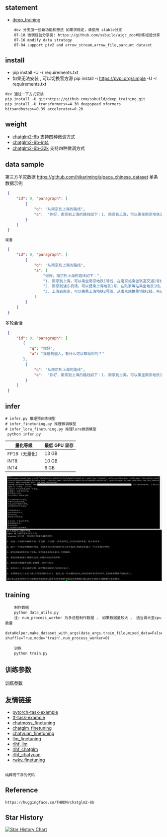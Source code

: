 ##  statement
- [deep_training](https://github.com/ssbuild/deep_training)

```text
    dev 分支加一些新功能和想法 如果求稳定，请使用 stable分支
    07-18 微调经验分享见: https://github.com/ssbuild/aigc_zoo#训练经验分享
    07-16 modify data strategy
    07-04 support ptv2 and arrow_stream,arrow_file,parquet dataset
```
   


## install
  - pip install -U -r requirements.txt
  - 如果无法安装 , 可以切换官方源 pip install -i https://pypi.org/simple -U -r requirements.txt  

```text
dev 通过一下方式安装
pip install -U git+https://github.com/ssbuild/deep_training.git
pip install -U transformers>=4.30 deepspeed xformers bitsandbytes>=0.39 accelerate>=0.20
```


## weight

- [chatglm2-6b](https://huggingface.co/THUDM/chatglm2-6b)   支持四种微调方式
- [chatglm2-6b-int4](https://huggingface.co/THUDM/chatglm2-6b-int4) 
- [chatglm2-6b-32k](https://huggingface.co/THUDM/chatglm2-6b-32k)   支持四种微调方式


## data sample
   第三方羊驼数据 https://github.com/hikariming/alpaca_chinese_dataset
    单条数据示例
```json
 {
     "id": 0, "paragraph": [
         {
             "q": "从南京到上海的路线",
             "a":  "你好，南京到上海的路线如下：1. 南京到上海，可以乘坐南京地铁1号线，在南京站乘坐轨道交通1号线。2. 南京到浦东机场，可以搭乘上海地铁1号，在陆家嘴站乘坐地铁1线，在浦东国际机场站乘坐机场快线，前往上海浦东国际机场。3. 上海到南京，可以换乘上海地铁2号线，从南京站换乘地铁2线，再从南京南站换乘地铁1路，然后到达上海站"
         }
     ]
 }
```
    或者
```json
 {
     "id": 0, "paragraph": [
         {
             "q": "从南京到上海的路线",
             "a": [
                 "你好，南京到上海的路线如下：",
                 "1. 南京到上海，可以乘坐南京地铁1号线，在南京站乘坐轨道交通1号线。",
                 "2. 南京到浦东机场，可以搭乘上海地铁1号，在陆家嘴站乘坐地铁1线，在浦东国际机场站乘坐机场快线，前往上海浦东国际机场。",
                 "3. 上海到南京，可以换乘上海地铁2号线，从南京站换乘地铁2线，再从南京南站换乘地铁1路，然后到达上海站"
             ]
         }
     ]
 }
```
   多轮会话
```json
 {
     "id": 0, "paragraph": [
        {
           "q": "你好",
           "a": "我是机器人，有什么可以帮助你的？"
        },
         {
             "q": "从南京到上海的路线",
             "a":  "你好，南京到上海的路线如下：1. 南京到上海，可以乘坐南京地铁1号线，在南京站乘坐轨道交通1号线。2. 南京到浦东机场，可以搭乘上海地铁1号，在陆家嘴站乘坐地铁1线，在浦东国际机场站乘坐机场快线，前往上海浦东国际机场。3. 上海到南京，可以换乘上海地铁2号线，从南京站换乘地铁2线，再从南京南站换乘地铁1路，然后到达上海站"
         }
     ]
 }

```




## infer
    # infer.py 推理预训练模型
    # infer_finetuning.py 推理微调模型
    # infer_lora_finetuning.py 推理lora微调模型
     python infer.py


| **量化等级**    | **最低 GPU 显存** |
| -------------- | ----------------- |
| FP16（无量化）   | 13 GB             |
| INT8           | 10 GB              |
| INT4           | 6 GB               |

   

![inference](data/1.png)
![inference](data/2.png)




## training
```text
    制作数据
    python data_utils.py
    注: num_process_worker 为多进程制作数据 ， 如果数据量较大 ， 适当调大至cpu数量
    dataHelper.make_dataset_with_args(data_args.train_file,mixed_data=False, shuffle=True,mode='train',num_process_worker=0)
    
    训练
    python train.py
```

## 训练参数
[训练参数](args.MD)




## 友情链接

- [pytorch-task-example](https://github.com/ssbuild/pytorch-task-example)
- [tf-task-example](https://github.com/ssbuild/tf-task-example)
- [chatmoss_finetuning](https://github.com/ssbuild/chatmoss_finetuning)
- [chatglm_finetuning](https://github.com/ssbuild/chatglm_finetuning)
- [chatyuan_finetuning](https://github.com/ssbuild/chatyuan_finetuning)
- [llm_finetuning](https://github.com/ssbuild/llm_finetuning)
- [rlhf_llm](https://github.com/ssbuild/rlhf_llm)
- [rlhf_chatglm](https://github.com/ssbuild/rlhf_chatglm)
- [rlhf_chatyuan](https://github.com/ssbuild/rlhf_chatyuan)
- [rwkv_finetuning](https://github.com/ssbuild/rwkv_finetuning)


## 
    纯粹而干净的代码


    

## Reference
    https://huggingface.co/THUDM/chatglm2-6b




## Star History

[![Star History Chart](https://api.star-history.com/svg?repos=ssbuild/chatglm2_finetuning&type=Date)](https://star-history.com/#ssbuild/chatglm2_finetuning&Date)

